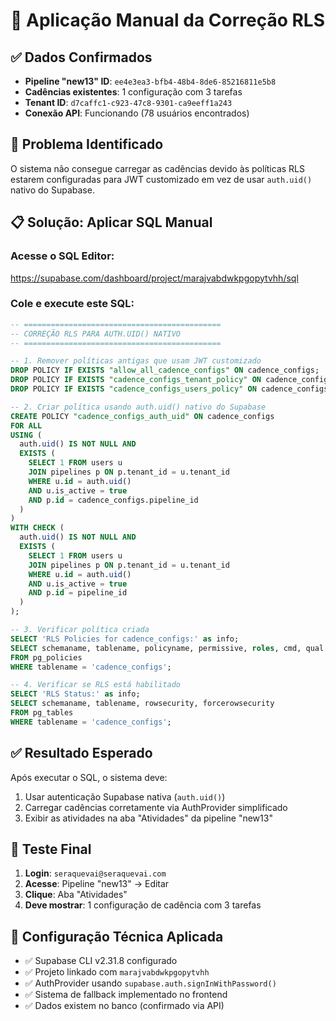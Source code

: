 # 🔧 Aplicação Manual da Correção RLS

## ✅ Dados Confirmados
- **Pipeline "new13" ID**: `ee4e3ea3-bfb4-48b4-8de6-85216811e5b8`
- **Cadências existentes**: 1 configuração com 3 tarefas
- **Tenant ID**: `d7caffc1-c923-47c8-9301-ca9eeff1a243`
- **Conexão API**: Funcionando (78 usuários encontrados)

## 🎯 Problema Identificado
O sistema não consegue carregar as cadências devido às políticas RLS estarem configuradas para JWT customizado em vez de usar `auth.uid()` nativo do Supabase.

## 📋 Solução: Aplicar SQL Manual

### Acesse o SQL Editor:
https://supabase.com/dashboard/project/marajvabdwkpgopytvhh/sql

### Cole e execute este SQL:

```sql
-- ============================================
-- CORREÇÃO RLS PARA AUTH.UID() NATIVO
-- ============================================

-- 1. Remover políticas antigas que usam JWT customizado
DROP POLICY IF EXISTS "allow_all_cadence_configs" ON cadence_configs;
DROP POLICY IF EXISTS "cadence_configs_tenant_policy" ON cadence_configs;
DROP POLICY IF EXISTS "cadence_configs_users_policy" ON cadence_configs;

-- 2. Criar política usando auth.uid() nativo do Supabase
CREATE POLICY "cadence_configs_auth_uid" ON cadence_configs
FOR ALL
USING (
  auth.uid() IS NOT NULL AND
  EXISTS (
    SELECT 1 FROM users u 
    JOIN pipelines p ON p.tenant_id = u.tenant_id
    WHERE u.id = auth.uid() 
    AND u.is_active = true
    AND p.id = cadence_configs.pipeline_id
  )
)
WITH CHECK (
  auth.uid() IS NOT NULL AND
  EXISTS (
    SELECT 1 FROM users u 
    JOIN pipelines p ON p.tenant_id = u.tenant_id
    WHERE u.id = auth.uid() 
    AND u.is_active = true
    AND p.id = pipeline_id
  )
);

-- 3. Verificar política criada
SELECT 'RLS Policies for cadence_configs:' as info;
SELECT schemaname, tablename, policyname, permissive, roles, cmd, qual
FROM pg_policies 
WHERE tablename = 'cadence_configs';

-- 4. Verificar se RLS está habilitado
SELECT 'RLS Status:' as info;
SELECT schemaname, tablename, rowsecurity, forcerowsecurity 
FROM pg_tables 
WHERE tablename = 'cadence_configs';
```

## ✅ Resultado Esperado
Após executar o SQL, o sistema deve:
1. Usar autenticação Supabase nativa (`auth.uid()`)
2. Carregar cadências corretamente via AuthProvider simplificado
3. Exibir as atividades na aba "Atividades" da pipeline "new13"

## 🧪 Teste Final
1. **Login**: `seraquevai@seraquevai.com`
2. **Acesse**: Pipeline "new13" → Editar
3. **Clique**: Aba "Atividades"  
4. **Deve mostrar**: 1 configuração de cadência com 3 tarefas

## 🔧 Configuração Técnica Aplicada
- ✅ Supabase CLI v2.31.8 configurado
- ✅ Projeto linkado com `marajvabdwkpgopytvhh`
- ✅ AuthProvider usando `supabase.auth.signInWithPassword()`
- ✅ Sistema de fallback implementado no frontend
- ✅ Dados existem no banco (confirmado via API)
